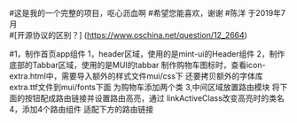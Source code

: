 #这是我的一个完整的项目，呕心沥血啊
#希望您能喜欢，谢谢
#陈洋 于2019年7月   
#[开源协议的区别？]
(https://www.oschina.net/question/12_2664)

#1，制作首页app组件
   1，header区域，使用的是mint-ui的Header组件
   2，制作底部的Tabbar区域，使用的是MUI的tabbar
      制作购物车图标时，查看icon-extra.html中，需要导入额外的样式文件mui/css下
      还要拷贝额外的字体库extra.ttf文件到mui/fonts下面
      为购物车添加两个类
   3,中间区域放置路由模块 将下面的按钮配成路由链接并设置路由高亮，通过
   linkActiveClass改变高亮时的类名
   4，添加4个路由组件  适配下方的路由链接